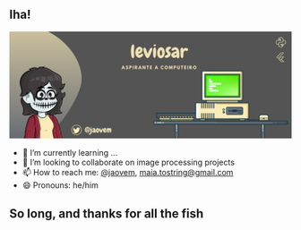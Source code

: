 ## Iha!

![cover](./background.png)

- 🌱 I’m currently learning ...
- 👯 I’m looking to collaborate on image processing projects 
- 📫 How to reach me: [@jaovem](https://twitter.com/jaovem), maia.tostring@gmail.com
- 😄 Pronouns: he/him

## So long, and thanks for all the fish
